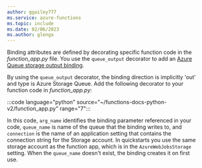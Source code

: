 ```yaml
---
author: ggailey777
ms.service: azure-functions
ms.topic: include
ms.date: 02/06/2023
ms.author: glenga
---
```


Binding attributes are defined by decorating specific function code in the *function_app.py* file. You use the `queue_output` decorator to add an [Azure Queue storage output binding](/azure/azure-functions/functions-bindings-triggers-python#azure-queue-storage-output-binding).

By using the `queue_output` decorator, the binding direction is implicitly 'out' and type is Azure Storage Queue. Add the following decorator to your function code in *function_app.py*:

:::code language="python" source="~/functions-docs-python-v2/function_app.py" range="7":::

In this code, `arg_name` identifies the binding parameter referenced in your code, `queue_name` is name of the queue that the binding writes to, and `connection` is the name of an application setting that contains the connection string for the Storage account. In quickstarts you use the same storage account as the function app, which is in the `AzureWebJobsStorage` setting. When the `queue_name` doesn't exist, the binding creates it on first use. 
